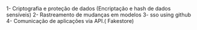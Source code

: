 1- Criptografia e proteção de dados (Encriptação e hash de dados sensíveis)
2- Rastreamento de mudanças em modelos
3- sso using github
4- Comunicação de aplicações via API.( Fakestore) 